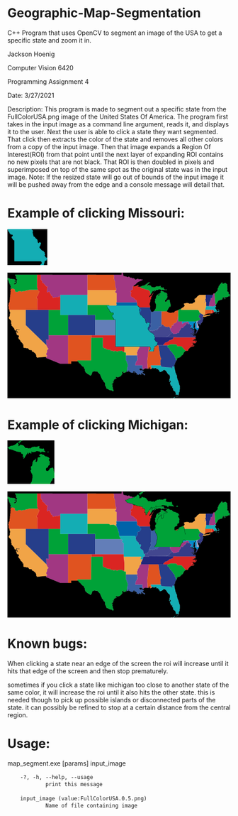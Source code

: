 # Geographic-Map-Segmentation
C++ Program that uses OpenCV to segment an image of the USA to get a specific state and zoom it in.

Jackson Hoenig

Computer Vision 6420

Programming Assignment 4

Date: 3/27/2021

Description: This program is made to segment out a specific state from the FullColorUSA.png image of the United States Of America.
	The program first takes in the input image as a command line argument, reads it, and displays it to the user.
	Next the user is able to click a state they want segmented. That click then extracts the color of the state and removes all
  other colors from a copy of the input image. Then that image expands a Region Of Interest(ROI) from that point until the next layer
  of expanding ROI contains no new pixels that are not black. That ROI is then doubled in pixels and superimposed on top of the same
  spot as the original state was in the input image. Note: If the resized state will go out of bounds of the input image it will be pushed away
  from the edge and a console message will detail that.
 
 # Example of clicking Missouri:
 
![Missouri ROI](https://github.com/Jax45/Geographic-Map-Segmentation/blob/master/Geographic%20Map%20Segmentation/MissouriROI.png?raw=true)

![Missouri Expanded](https://github.com/Jax45/Geographic-Map-Segmentation/blob/master/Geographic%20Map%20Segmentation/MissouriImgOut.png?raw=true)

# Example of clicking Michigan:

![Michigan ROI](https://github.com/Jax45/Geographic-Map-Segmentation/blob/master/Geographic%20Map%20Segmentation/MichiganROI.png?raw=true)

![Michigan Expanded](https://github.com/Jax45/Geographic-Map-Segmentation/blob/master/Geographic%20Map%20Segmentation/MichiganImgOut.png?raw=true)


# Known bugs:
When clicking a state near an edge of the screen the roi will increase until it hits that edge of the screen and then stop prematurely.

sometimes if you click a state like michigan too close to another state of the same color, it will increase the roi until it also hits the other state.
 this is needed though to pick up possible islands or disconnected parts of the state. it can possibly be refined to stop at a certain distance from the central region.

# Usage:

map_segment.exe [params] input_image

        -?, -h, --help, --usage
                print this message

        input_image (value:FullColorUSA.0.5.png)
                Name of file containing image
